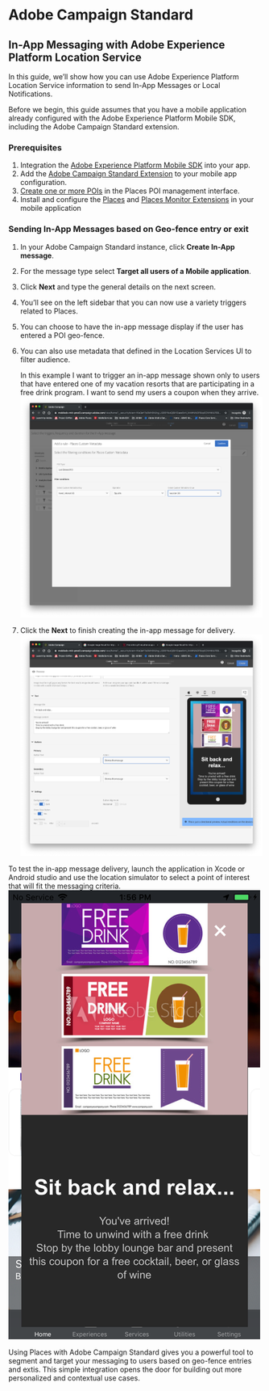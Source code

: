 # Adobe Campaign Standard
## In-App Messaging with Adobe Experience Platform Location Service

In this guide, we’ll show how you can use Adobe Experience Platform Location Service information to send In-App Messages or Local Notifications. 

Before we begin, this guide assumes that you have a mobile application already configured with the Adobe Experience Platform Mobile SDK, including the Adobe Campaign Standard extension. 

### Prerequisites
1.  Integration the [Adobe Experience Platform Mobile SDK](https://aep-sdks.gitbook.io/docs/getting-started/get-the-sdk) into your app.
2. Add the [Adobe Campaign Standard Extension](https://aep-sdks.gitbook.io/docs/using-mobile-extensions/adobe-campaign-standard) to your mobile app configuration.
3. [Create one or more POIs](https://placesdocs.com/places-services-by-adobe-documentation/places-database-management-1/managing-pois-in-the-places-ui#create-a-poi) in the Places POI management interface.
4. Install and configure the [Places]() and [Places Monitor Extensions]() in your mobile application

### Sending In-App Messages based on Geo-fence entry or exit
1. In your Adobe Campaign Standard instance, click **Create In-App message**.
2.  For the message type select **Target all users of a Mobile application**.
3. Click **Next** and type the general details on the next screen.
4. You’ll see on the left sidebar that you can now use a variety triggers related to Places.
5. You can choose to have the in-app message display if the user has entered a POI geo-fence.
6. You can also use metadata that defined in the Location Services UI to filter audience.
 
	 In this example I want to trigger an in-app message shown only to users that have entered one of my vacation resorts that are participating in a free drink program. I want to send my users a coupon when they arrive. 
 ![In-App Message Places Metadata](images/last-entered-vacation.png)
8. Click the **Next** to finish creating the in-app message for delivery.
![](images/prepare-ACS.png)

To test the in-app message delivery, launch the application in Xcode or Android studio and use the location simulator to select a point of interest that will fit the messaging criteria.
![](images/drink-coupon-on-app.PNG)


Using Places with Adobe Campaign Standard gives you a powerful tool to segment and target your messaging to users based on geo-fence entries and extis. This simple integration opens the door for building out more personalized and contextual use cases.
